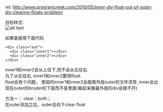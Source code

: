 rel: http://www.programcreek.com/2010/05/inner-div-float-out-of-outer-div-clearing-floats-problem/


目标样式: <br>
![alt text](http://www.programcreek.com/wp-content/uploads/2010/05/clear.png)

如果直接用下面代码
```
<div class="out">
  <div class="inner1"></div>
  <div class="inner2"></div>
</div>
```
inner1和inner2会从上往下,而不会从左往右. <br>
为了从左往右,  inner1和inner2要用float. <br>
float会有个问题， 里层的inner1和inner2会脱离外层outer的文件流导, inner会出现在outer的broder的下面而不是里面(看起来像最外层的div会撑不开)




方法一： clear：both；  <br>
在outer添加之后，outer会向下clear float
